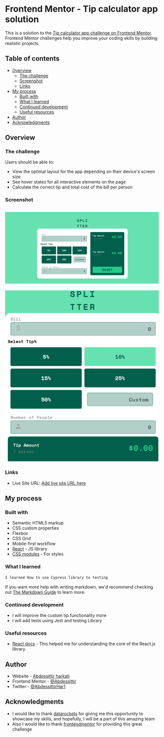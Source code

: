 # Frontend Mentor - Tip calculator app solution

This is a solution to the [Tip calculator app challenge on Frontend Mentor](https://www.frontendmentor.io/challenges/tip-calculator-app-ugJNGbJUX). Frontend Mentor challenges help you improve your coding skills by building realistic projects.

## Table of contents

- [Overview](#overview)
  - [The challenge](#the-challenge)
  - [Screenshot](#screenshot)
  - [Links](#links)
- [My process](#my-process)
  - [Built with](#built-with)
  - [What I learned](#what-i-learned)
  - [Continued development](#continued-development)
  - [Useful resources](#useful-resources)
- [Author](#author)
- [Acknowledgments](#acknowledgments)


## Overview

### The challenge

Users should be able to:

- View the optimal layout for the app depending on their device's screen size
- See hover states for all interactive elements on the page
- Calculate the correct tip and total cost of the bill per person

### Screenshot

![](./public/first.png)
-------------------------
![](./public/second.png)


### Links

- Live Site URL: [Add live site URL here]()

## My process

### Built with

- Semantic HTML5 markup
- CSS custom properties
- Flexbox
- CSS Grid
- Mobile-first workflow
- [React](https://reactjs.org/) - JS library
- [CSS modules]() - For styles


### What I learned


```js
I learned How to use Cypress library to testing
```

If you want more help with writing markdown, we'd recommend checking out [The Markdown Guide](https://www.markdownguide.org/) to learn more.


### Continued development

- I will improve the custom tip functionality more
- I will add tests using Jest and testing Library


### Useful resources

- [React docs](https://react.dev/) - This helped me for understanding the core of the React.js library.


## Author

- Website - [Abdessittir harkati](https://abdessittirharkati.vercel.app/)
- Frontend Mentor - [@Abdessittir](https://www.frontendmentor.io/profile/Abdessittir)
- Twitter - [@AbdessittirHar1](https://www.twitter.com/AbdessittirHar1)


## Acknowledgments

- I would like to thank [datarockets](https://datarockets.com/) for giving me this opportunity to showcase my skills, and hopefully, I will be a part of this amazing team
- Also I would like to thank [frontendmentor](https://www.frontendmentor.io/home) for providing this great challenge
